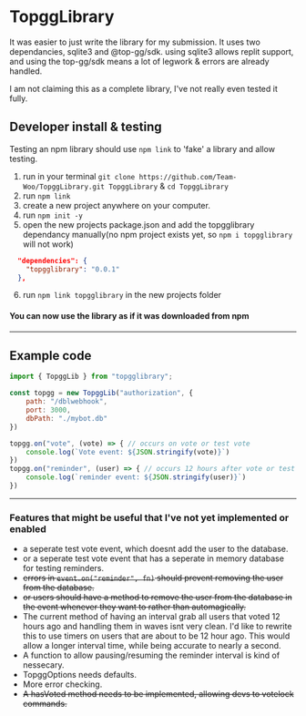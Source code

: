 # TopggLibrary

It was easier to just write the library for my submission. It uses two dependancies, sqlite3 and @top-gg/sdk.
using sqlite3 allows replit support, and using the top-gg/sdk means a lot of legwork & errors are already handled.

I am not claiming this as a complete library, I've not really even tested it fully.

## Developer install & testing
Testing an npm library should use `npm link` to 'fake' a library and allow testing.
1. run in your terminal `git clone https://github.com/Team-Woo/TopggLibrary.git TopggLibrary` & `cd TopggLibrary`
2. run `npm link`
3. create a new project anywhere on your computer.
4. run `npm init -y`
5. open the new projects package.json and add the topgglibrary dependancy manually(no npm project exists yet, so `npm i topgglibrary` will not work)
```json
  "dependencies": {
    "topgglibrary": "0.0.1"
  },
```
6. run `npm link topgglibrary` in the new projects folder

#### You can now use the library as if it was downloaded from npm

------------

## Example code

```javascript
import { TopggLib } from "topgglibrary";

const topgg = new TopggLib("authorization", {
	path: "/dblwebhook",
	port: 3000,
	dbPath: "./mybot.db"
})

topgg.on("vote", (vote) => { // occurs on vote or test vote
	console.log(`Vote event: ${JSON.stringify(vote)}`)
})
topgg.on("reminder", (user) => { // occurs 12 hours after vote or test vote
	console.log(`reminder event: ${JSON.stringify(user)}`)
})
```

------------


### Features that might be useful that I've not yet implemented or enabled
- a seperate test vote event, which doesnt add the user to the database.
- or a seperate test vote event that has a seperate in memory database for testing reminders.
- ~~errors in `event.on("reminder", fn)` should prevent removing the user from the database.~~
- ~~or users should have a method to remove the user from the database in the event whenever they want to rather than automagically.~~
- The current method of having an interval grab all users that voted 12 hours ago and handling them in waves isnt very clean. I'd like to rewrite this to use timers on users that are about to be 12 hour ago. This would allow a longer interval time, while being accurate to nearly a second.
- A function to allow pausing/resuming the reminder interval is kind of nessecary.
- TopggOptions needs defaults.
- More error checking.
- ~~A hasVoted method needs to be implemented, allowing devs to votelock commands.~~